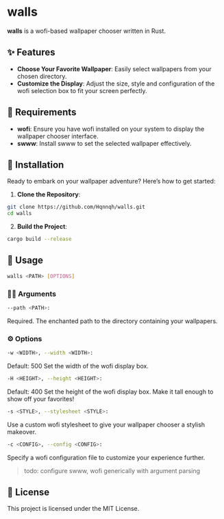 # walls

**walls** is a wofi-based wallpaper chooser written in Rust.

## ✨ Features
- **Choose Your Favorite Wallpaper**: Easily select wallpapers from your chosen directory.
- **Customize the Display**: Adjust the size, style and configuration of the wofi selection box to fit your screen perfectly.

## 📜 Requirements
- **wofi**: Ensure you have wofi installed on your system to display the wallpaper chooser interface.
- **swww**: Install swww to set the selected wallpaper effectively.

## 🚀 Installation

Ready to embark on your wallpaper adventure? Here’s how to get started:

1. **Clone the Repository**:
```bash
git clone https://github.com/Hqnnqh/walls.git
cd walls
```

2. **Build the Project**:
```bash
cargo build --release
```

## 🎉 Usage
```bash
walls <PATH> [OPTIONS]
```

### 🧙‍♂️ Arguments
```bash
--path <PATH>:
```
Required. The enchanted path to the directory containing your wallpapers.

### ⚙️ Options

```bash
-w <WIDTH>, --width <WIDTH>:
```
Default: 500
Set the width of the wofi display box.

```bash
-H <HEIGHT>, --height <HEIGHT>:
```
Default: 400
Set the height of the wofi display box. Make it tall enough to show off your favorites!

```bash
-s <STYLE>, --stylesheet <STYLE>:
```
Use a custom wofi stylesheet to give your wallpaper chooser a stylish makeover.

```bash
-c <CONFIG>, --config <CONFIG>:
```
Specify a wofi configuration file to customize your experience further.

> todo: configure swww, wofi generically with argument parsing

## 🧭 License
This project is licensed under the MIT License.
